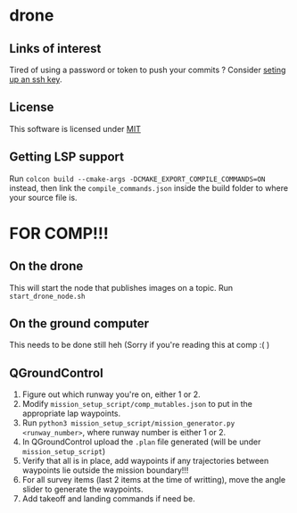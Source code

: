 # drone
## Links of interest
Tired of using a password or token to push your commits ? Consider [seting up an ssh key](https://blog.corsego.com/aws-cloud9-github-ssh).
## License
This software is licensed under [MIT](LICENSE)
## Getting LSP support
Run `colcon build --cmake-args -DCMAKE_EXPORT_COMPILE_COMMANDS=ON` instead, then link the `compile_commands.json` inside the build folder to where your source file is.

# FOR COMP!!!
## On the drone
This will start the node that publishes images on a topic.
Run `start_drone_node.sh`
## On the ground computer
This needs to be done still heh (Sorry if you're reading this at comp :( )
## QGroundControl
1. Figure out which runway you're on, either 1 or 2.
2. Modify `mission_setup_script/comp_mutables.json` to put in the appropriate lap waypoints.
3. Run `python3 mission_setup_script/mission_generator.py <runway_number>`, where runway number is either 1 or 2.
4. In QGroundControl upload the `.plan` file generated (will be under `mission_setup_script`)
5. Verify that all is in place, add waypoints if any trajectories between waypoints lie outside the mission boundary!!!
6. For all survey items (last 2 items at the time of writting), move the angle slider to generate the waypoints.
7. Add takeoff and landing commands if need be.
